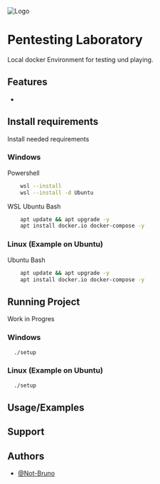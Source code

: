 
![Logo](https://blog.tryhackme.com/content/images/2023/03/Content-Banner---updated.png)


# Pentesting Laboratory

Local docker Environment for testing und playing.


## Features
<WORK IN PROGRESS>

- <placeholder>


## Install requirements

Install needed requirements

### Windows
Powershell
```bash
    wsl --install
    wsl --install -d Ubuntu
```
WSL Ubuntu Bash
```bash
    apt update && apt upgrade -y
    apt install docker.io docker-compose -y
```

### Linux (Example on Ubuntu)
Ubuntu Bash
```bash
    apt update && apt upgrade -y
    apt install docker.io docker-compose -y
```
## Running Project

Work in Progres

### Windows
```bash
  ./setup
```

### Linux (Example on Ubuntu)
```bash
  ./setup
```


## Usage/Examples

<WORK IN PROGRES>


## Support
<placeholder>


## Authors

- [@Not-Bruno](https://www.github.com/Not-Bruno)
